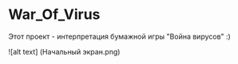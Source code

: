# War_Of_Virus
Этот проект - интерпретация бумажной игры "Война вирусов" :)

![alt text] (Начальный экран.png)
